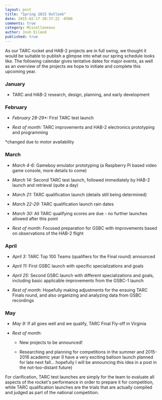 ```yaml
---
layout: post
title: "Spring 2015 Outlook"
date: 2015-02-17 20:37:22 -0500
comments: true
category: Miscellaneous
author: Josh Eiland
published: true
---
```


As our TARC rocket and HAB-2 projects are in full swing, we thought it would be suitable to publish a glimpse into what our spring schedule looks like. The following calendar gives tentative dates for major events, as well as an overview of the projects we hope to initiate and complete this upcoming year.

### January

* TARC and HAB-2 research, design, planning, and early development

### February

* _February 28-29*:_ First TARC test launch

* _Rest of month:_ TARC improvements and HAB-2 electronics prototyping and programming

\*changed due to motor availability

### March

* _March 4-6:_ Gameboy emulator prototyping (a Raspberry Pi based video game console, more details to come)

* _March 14:_ Second TARC test launch, followed immediately by HAB-2 launch and retrieval (quite a day)

* _March 21:_ TARC qualification launch (details still being determined)

* _March 22-29:_ TARC qualification launch rain dates

* _March 30:_ All TARC qualifying scores are due - no further launches allowed after this point

* _Rest of month:_ Focused preparation for GSBC with improvements based on observations of the HAB-2 flight

### April

* _April 3:_ TARC Top 100 Teams (qualifiers for the Final round) announced

* _April 11:_ First GSBC launch with specific specializations and goals

* _April 25:_ Second GSBC launch with different specializations and goals, including basic applicable improvements from the GSBC-1 launch

* _Rest of month:_ Hopefully making adjustments for the ensuing TARC Finals round, and also organizing and analyzing data from GSBC recordings

### May

* _May 9:_ If all goes well and we qualify, TARC Final Fly-off in Virginia

* _Rest of month:_

    * New projects to be announced!

    * Researching and planning for competitions in the summer and 2015-2016 academic year (I have a very exciting balloon launch planned for late next fall... hopefully I will be announcing this idea in a post in the not-too-distant future)

For clarification, TARC test launches are simply for the team to evaluate all aspects of the rocket's performance in order to prepare it for competition, while TARC qualification launches are the trials that are actually compiled and judged as part of the national competition.
